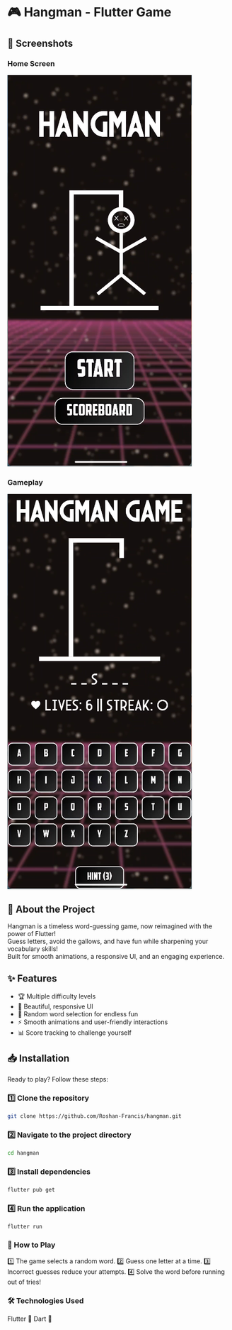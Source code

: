# 🎮 Hangman - Flutter Game

## 📸 Screenshots
### Home Screen
![Home Screen](screenshots/home.png)

### Gameplay
![Gameplay](screenshots/game.png)

## 🚀 About the Project
Hangman is a timeless word-guessing game, now reimagined with the power of Flutter!  
Guess letters, avoid the gallows, and have fun while sharpening your vocabulary skills!  
Built for smooth animations, a responsive UI, and an engaging experience.

## ✨ Features
- 🏆 Multiple difficulty levels  
- 🎨 Beautiful, responsive UI  
- 🔀 Random word selection for endless fun  
- ⚡ Smooth animations and user-friendly interactions  
- 📊 Score tracking to challenge yourself  

## 📥 Installation
Ready to play? Follow these steps:

###  1️⃣ Clone the repository 
```sh
git clone https://github.com/Roshan-Francis/hangman.git
```
### 2️⃣ Navigate to the project directory
```sh
cd hangman
```
###  3️⃣ Install dependencies
```sh
flutter pub get
```
### 4️⃣ Run the application
```sh
flutter run
```
### 🎯 How to Play

1️⃣ The game selects a random word.
2️⃣ Guess one letter at a time.
3️⃣ Incorrect guesses reduce your attempts.
4️⃣ Solve the word before running out of tries!

### 🛠️ Technologies Used
Flutter 🦋
Dart 🎯